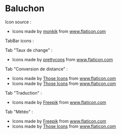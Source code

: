 # Baluchon

Icon source : 
- Icons made by <a href="https://www.flaticon.com/authors/monkik" title="monkik">monkik</a> from <a href="https://www.flaticon.com/" title="Flaticon"> www.flaticon.com</a>

TabBar icons : 

Tab "Taux de change" : 
- Icons made by <a href="https://www.flaticon.com/authors/prettycons" title="prettycons">prettycons</a> from <a href="https://www.flaticon.com/" title="Flaticon"> www.flaticon.com</a>

Tab "Conversion de distance" :
- Icons made by <a href="https://www.flaticon.com/authors/those-icons" title="Those Icons">Those Icons</a> from <a href="https://www.flaticon.com/" title="Flaticon"> www.flaticon.com</a>
- Icons made by <a href="https://www.flaticon.com/free-icon/up_481155" title="Those Icons">Those Icons</a> from <a href="https://www.flaticon.com/" title="Flaticon"> www.flaticon.com</a>

Tab "Traduction" :
- Icons made by <a href="https://www.flaticon.com/authors/freepik" title="Freepik">Freepik</a> from <a href="https://www.flaticon.com/" title="Flaticon"> www.flaticon.com</a>

Tab "Météo" :
- Icons made by <a href="https://www.flaticon.com/authors/freepik" title="Freepik">Freepik</a> from <a href="https://www.flaticon.com/" title="Flaticon"> www.flaticon.com</a>
- Icons made by <a href="https://www.flaticon.com/free-icon/refresh_2089728" title="Those Icons">Those Icons</a> from <a href="https://www.flaticon.com/" title="Flaticon"> www.flaticon.com</a>

